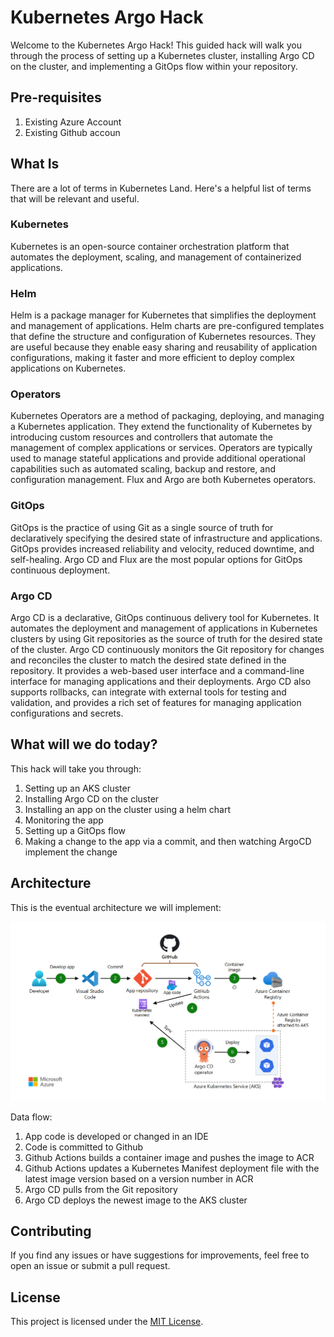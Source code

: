 # Kubernetes Argo Hack

Welcome to the Kubernetes Argo Hack! This guided hack will walk you through the process of setting up a Kubernetes cluster, installing Argo CD on the cluster, and implementing a GitOps flow within your repository.

## Pre-requisites

1. Existing Azure Account
2. Existing Github accoun

## What Is

There are a lot of terms in Kubernetes Land. Here's a helpful list of terms that will be relevant and useful.

### Kubernetes

Kubernetes is an open-source container orchestration platform that automates the deployment, scaling, and management of containerized applications.

### Helm

Helm is a package manager for Kubernetes that simplifies the deployment and management of applications. Helm charts are pre-configured templates that define the structure and configuration of Kubernetes resources. They are useful because they enable easy sharing and reusability of application configurations, making it faster and more efficient to deploy complex applications on Kubernetes.

### Operators

Kubernetes Operators are a method of packaging, deploying, and managing a Kubernetes application. They extend the functionality of Kubernetes by introducing custom resources and controllers that automate the management of complex applications or services. Operators are typically used to manage stateful applications and provide additional operational capabilities such as automated scaling, backup and restore, and configuration management. Flux and Argo are both Kubernetes operators.

### GitOps

GitOps is the practice of using Git as a single source of truth for declaratively specifying the desired state of infrastructure and applications. GitOps provides increased reliability and velocity, reduced downtime, and self-healing. Argo CD and Flux are the most popular options for GitOps continuous deployment.

### Argo CD

Argo CD is a declarative, GitOps continuous delivery tool for Kubernetes. It automates the deployment and management of applications in Kubernetes clusters by using Git repositories as the source of truth for the desired state of the cluster. Argo CD continuously monitors the Git repository for changes and reconciles the cluster to match the desired state defined in the repository. It provides a web-based user interface and a command-line interface for managing applications and their deployments. Argo CD also supports rollbacks, can integrate with external tools for testing and validation, and provides a rich set of features for managing application configurations and secrets.

## What will we do today?

This hack will take you through:

1. Setting up an AKS cluster
2. Installing Argo CD on the cluster
3. Installing an app on the cluster using a helm chart
4. Monitoring the app
5. Setting up a GitOps flow
6. Making a change to the app via a commit, and then watching ArgoCD implement the change

## Architecture

This is the eventual architecture we will implement:

![Architecture](./Images/gitops-ci-cd-argo-cd.png)

Data flow:

1. App code is developed or changed in an IDE
2. Code is committed to Github
3. Github Actions builds a container image and pushes the image to ACR
4. Github Actions updates a Kubernetes Manifest deployment file with the latest image version based on a version number in ACR
5. Argo CD pulls from the Git repository
6. Argo CD deploys the newest image to the AKS cluster

## Contributing

If you find any issues or have suggestions for improvements, feel free to open an issue or submit a pull request.

## License

This project is licensed under the [MIT License](LICENSE).
